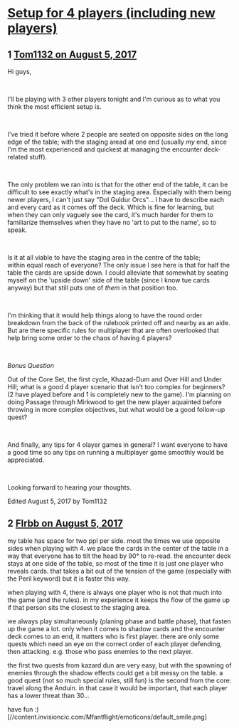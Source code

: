 # [Setup for 4 players (including new players)](https://community.fantasyflightgames.com/topic/255659-setup-for-4-players-including-new-players/)

## 1 [Tom1132 on August 5, 2017](https://community.fantasyflightgames.com/topic/255659-setup-for-4-players-including-new-players/?do=findComment&comment=2914412)

Hi guys,

 

I'll be playing with 3 other players tonight and I'm curious as to what you think the most efficient setup is.

 

I've tried it before where 2 people are seated on opposite sides on the long edge of the table; with the staging aread at one end (usually *my* end, since I'm the most experienced and quickest at managing the encounter deck-related stuff).

 

The only problem we ran into is that for the other end of the table, it can be difficult to see exactly what's in the staging area. Especially with them being newer players, I can't just say "Dol Guldur Orcs"... I have to describe each and every card as it comes off the deck. Which is fine for learning, but when they can only vaguely see the card, it's much harder for them to familiarize themselves when they have no 'art to put to the name', so to speak.

 

Is it at all viable to have the staging area in the centre of the table; within equal reach of everyone? The only issue I see here is that for half the table the cards are upside down. I could alleviate that somewhat by seating myself on the 'upside down' side of the table (since I know tue cards anyway) but that still puts one of *them* in that position too.

 

I'm thinking that it would help things along to have the round order breakdown from the back of the rulebook printed off and nearby as an aide. But are there specific rules for multiplayer that are often overlooked that help bring some order to the chaos of having 4 players?

 

*Bonus Question*

Out of the Core Set, the first cycle, Khazad-Dum and Over Hill and Under Hill; what is a good 4 player scenario that isn't too complex for beginners? (2 have played before and 1 is completely new to the game). I'm planning on doing Passage through Mirkwood to get the new player aquainted before throwing in more complex objectives, but what would be a good follow-up quest?

 

And finally, any tips for 4 olayer games in general? I want everyone to have a good time so any tips on running a multiplayer game smoothly would be appreciated.

 

Looking forward to hearing your thoughts.

Edited August 5, 2017 by Tom1132

## 2 [Flrbb on August 5, 2017](https://community.fantasyflightgames.com/topic/255659-setup-for-4-players-including-new-players/?do=findComment&comment=2914556)

my table has space for two ppl per side. most the times we use opposite sides when playing with 4. we place the cards in the center of the table in a way that everyone has to tilt the head by 90° to re-read. the encounter deck stays at one side of the table, so most of the time it is just one player who reveals cards. that takes a bit out of the tension of the game (especially with the Peril keyword) but it is faster this way.

when playing with 4, there is always one player who is not that much into the game (and the rules). in my experience it keeps the flow of the game up if that person sits the closest to the staging area.

we always play simultaneously (planing phase and battle phase), that fasten up the game a lot. only when it comes to shadow cards and the encounter deck comes to an end, it matters who is first player. there are only some quests which need an eye on the correct order of each player defending, then attacking. e.g. those who pass enemies to the next player.

the first two quests from kazard dun are very easy, but with the spawning of enemies through the shadow effects could get a bit messy on the table. a good quest (not so much special rules, still fun) is the second from the core: travel along the Anduin. in that case it would be important, that each player has a lower threat than 30...

have fun :) [//content.invisioncic.com/Mfantflight/emoticons/default_smile.png]



